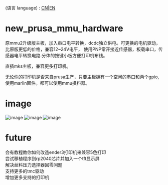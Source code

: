 (语言 language) : [CN](https://github.com/fBn0523/new_prusa_mmu_control_board/main/README.md)|[EN]()

# new_prusa_mmu_hardware

原mmu2升级版主板，加入串口电平转换，dcdc独立供电。可更换的电机驱动，比原版更低的价格，兼容12~24V电平，
使用PNP常开接近传感器，板载串口，传感器电平转换电路.分体的按键小板方便打印机布线。

直插mks主板，兼容更多打印机。

无论你的打印机是否来自prusa生产，只要主板拥有一个空闲的串口和两个gpio,使用marlin固件。都可以使用mmu换料器。
# image
![image](https://github.com/fBn0523/new_prusa_mmu_hardware/blob/main/images/board1.JPG)
![image](https://github.com/fBn0523/new_prusa_mmu_hardware/blob/main/images/board3.JPG)
![image](https://github.com/fBn0523/new_prusa_mmu_control_board/blob/main/images/img1.jpg)
# future
  会有教程教你如何改造ender3打印机来兼容5色打印 \
  尝试移植程序到rp2040芯片并加入一个tft显示屏 \
  解决丝料压力选择器回零问题 \
  支持更多的tmc驱动 \
  增加更多支持的打印机
 
